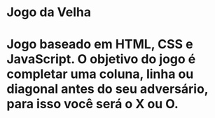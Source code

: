 <h1>Jogo da Velha<h1>

Jogo baseado em HTML, CSS e JavaScript. O objetivo do jogo é completar uma coluna, linha ou diagonal antes do seu adversário, para isso você será o X ou O.
